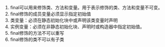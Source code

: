 1. final可以用来修饰类、方法和变量。用于表示修饰的类、方法和变量不可变。
2. final修饰的成员变量必须显示指定初始值
3. 类变量：必须在静态初始化块中或声明该类变量时声明
4. 实例变量：必须在非静态初始化块、声明时或构造器中指定初始值。
5. final修饰的方法不可以重写
6. final修饰的类不可以有子类

